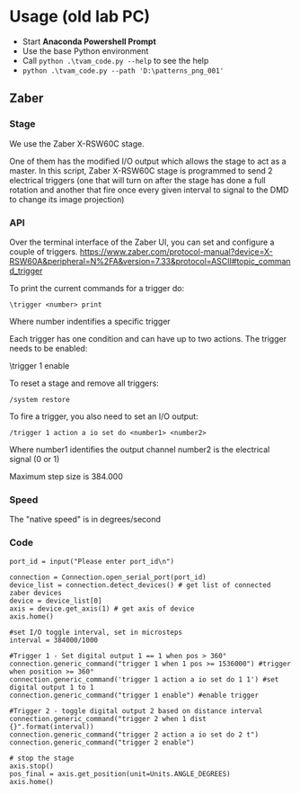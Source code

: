 

# Usage (old lab PC)
* Start **Anaconda Powershell Prompt**
* Use the base Python environment
* Call `python .\tvam_code.py --help` to see the help
* `python .\tvam_code.py --path 'D:\patterns_png_001'`



## Zaber
### Stage
We use the Zaber X-RSW60C stage.

One of them has the modified I/O output which allows the stage to act as a master.
In this script, Zaber X-RSW60C stage is programmed to send 2 electrical triggers
(one that will turn on after the stage has done a full rotation and another that
fire once every given interval to signal to the DMD to change its image projection)


### API
Over the terminal interface of the Zaber UI, you can set and configure a couple of triggers.
https://www.zaber.com/protocol-manual?device=X-RSW60A&peripheral=N%2FA&version=7.33&protocol=ASCII#topic_command_trigger

To print the current commands for a trigger do:

```
\trigger <number> print
```

Where number indentifies a specific trigger

Each trigger has one condition and can have up to two actions. The trigger needs to be enabled:

\trigger 1 enable

To reset a stage and remove all triggers:
```
/system restore
```

To fire a trigger, you also need to set an I/O output:
```
/trigger 1 action a io set do <number1> <number2>
```

Where number1 identifies the output channel
      number2 is the electrical signal (0 or 1)

Maximum step size is 384.000

### Speed
The "native speed" is in degrees/second

### Code 
```
port_id = input("Please enter port_id\n")

connection = Connection.open_serial_port(port_id)
device_list = connection.detect_devices() # get list of connected zaber devices
device = device_list[0]
axis = device.get_axis(1) # get axis of device
axis.home()

#set I/O toggle interval, set in microsteps
interval = 384000/1000

#Trigger 1 - Set digital output 1 == 1 when pos > 360°
connection.generic_command("trigger 1 when 1 pos >= 1536000") #trigger when position >= 360°
connection.generic_command('trigger 1 action a io set do 1 1') #set digital output 1 to 1
connection.generic_command("trigger 1 enable") #enable trigger

#Trigger 2 - toggle digital output 2 based on distance interval
connection.generic_command("trigger 2 when 1 dist {}".format(interval))
connection.generic_command("trigger 2 action a io set do 2 t")
connection.generic_command("trigger 2 enable")

# stop the stage
axis.stop()
pos_final = axis.get_position(unit=Units.ANGLE_DEGREES)
axis.home()
```
    








